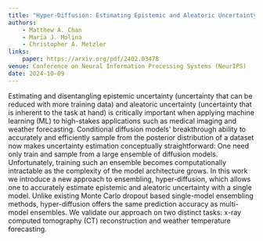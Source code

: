 ```yaml
---
title: "Hyper-Diffusion: Estimating Epistemic and Aleatoric Uncertainty with a Single Model"
authors:
    - Matthew A. Chan
    - Maria J. Molina
    - Christopher A. Metzler
links:
    paper: https://arxiv.org/pdf/2402.03478
venue: Conference on Neural Information Processing Systems (NeurIPS)
date: 2024-10-09
---
```


Estimating and disentangling epistemic uncertainty (uncertainty that can be reduced with more training data) and aleatoric uncertainty (uncertainty that is inherent to the task at hand) is critically important when applying machine learning (ML) to high-stakes applications such as medical imaging and weather forecasting. Conditional diffusion models' breakthrough ability to accurately and efficiently sample from the posterior distribution of a dataset now makes uncertainty estimation conceptually straightforward: One need only train and sample from a large ensemble of diffusion models. Unfortunately, training such an ensemble becomes computationally intractable as the complexity of the model architecture grows. In this work we introduce a new approach to ensembling, hyper-diffusion, which allows one to accurately estimate epistemic and aleatoric uncertainty with a single model. Unlike existing Monte Carlo dropout based single-model ensembling methods, hyper-diffusion offers the same prediction accuracy as multi-model ensembles. We validate our approach on two distinct tasks: x-ray computed tomography (CT) reconstruction and weather temperature forecasting.
